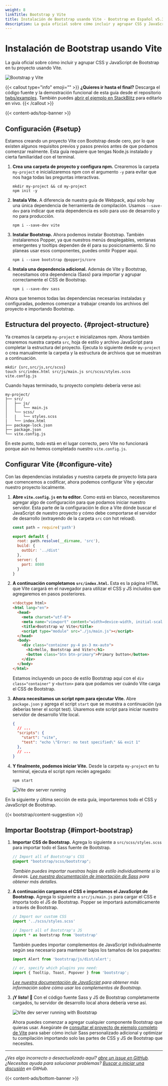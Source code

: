 ```yaml
---
weight: 8
linkTitle: Bootstrap y Vite
title: Instalación de Bootstrap usando Vite · Bootstrap en Español v5.3
description: La guía oficial sobre cómo incluir y agrupar CSS y JavaScript de Bootstrap en tu proyecto usando Vite.
---
```


# Instalación de Bootstrap usando Vite

La guía oficial sobre cómo incluir y agrupar CSS y JavaScript de Bootstrap en tu proyecto usando Vite.

![Bootstrap y Vite](/assets/bootstrap/5.3/assets/img/guides/bootstrap-vite.png)

{{< callout type="info" emoji="" >}}
**¿Quieres ir hasta el final?** Descarga el código fuente y la demostración funcional de esta guía desde el repositorio [twbs/examples](https://github.com/twbs/examples/tree/main/vite). También puedes [abrir el ejemplo en StackBlitz](https://stackblitz.com/github/twbs/examples/tree/main/vite?file=index) para editarlo en vivo.
{{< /callout >}}

{{< content-ads/top-banner >}}

## Configuración {#setup}

Estamos creando un proyecto Vite con Bootstrap desde cero, por lo que existen algunos requisitos previos y pasos previos antes de que podamos comenzar realmente. Esta guía requiere que tengas Node.js instalado y cierta familiaridad con el terminal.

1.  **Crea una carpeta de proyecto y configura npm.** Crearemos la carpeta `my-project` e inicializaremos npm con el argumento `-y` para evitar que nos haga todas las preguntas interactivas.
    ```shell {filename="Terminal"}
    mkdir my-project && cd my-project
    npm init -y
    ```
    
2.  **Instala Vite.** A diferencia de nuestra guía de Webpack, aquí solo hay una única dependencia de herramienta de compilación. Usamos `--save-dev` para indicar que esta dependencia es solo para uso de desarrollo y no para producción.
    ```shell {filename="Terminal"}
    npm i --save-dev vite
    ``` 
    
3.  **Instalar Bootstrap.** Ahora podemos instalar Bootstrap. También instalaremos Popper, ya que nuestros menús desplegables, ventanas emergentes y tooltips dependen de él para su posicionamiento. Si no planeas usar esos componentes, puedes omitir Popper aquí.
    ```shell {filename="Terminal"}
    npm i --save bootstrap @popperjs/core
    ```
    
4.  **Instala una dependencia adicional.** Además de Vite y Bootstrap, necesitamos otra dependencia (Sass) para importar y agrupar correctamente el CSS de Bootstrap.
    ```shell {filename="Terminal"}
    npm i --save-dev sass
    ```
    
Ahora que tenemos todas las dependencias necesarias instaladas y configuradas, podemos comenzar a trabajar creando los archivos del proyecto e importando Bootstrap.

## Estructura del proyecto. {#project-structure}

Ya creamos la carpeta `my-project` e inicializamos npm. Ahora también crearemos nuestra carpeta `src`, hoja de estilo y archivo JavaScript para completar la estructura del proyecto. Ejecuta lo siguiente desde `my-project` o crea manualmente la carpeta y la estructura de archivos que se muestran a continuación.

```shell {filename="Terminal"}
mkdir {src,src/js,src/scss}
touch src/index.html src/js/main.js src/scss/styles.scss vite.config.js
```

Cuando hayas terminado, tu proyecto completo debería verse así:

```
my-project/
├── src/
│   ├── js/
│   │   └── main.js
│   └── scss/
│   |   └── styles.scss
|   └── index.html
├── package-lock.json
├── package.json
└── vite.config.js
```

En este punto, todo está en el lugar correcto, pero Vite no funcionará porque aún no hemos completado nuestro `vite.config.js`.

## Configurar Vite {#configure-vite}

Con las dependencias instaladas y nuestra carpeta de proyecto lista para que comencemos a codificar, ahora podemos configurar Vite y ejecutar nuestro proyecto localmente.

1.  **Abre `vite.config.js` en tu editor.** Como está en blanco, necesitaremos agregar algo de configuración para que podamos iniciar nuestro servidor. Esta parte de la configuración le dice a Vite dónde buscar el JavaScript de nuestro proyecto y cómo debe comportarse el servidor de desarrollo (extrayendo de la carpeta `src` con hot reload).
    ```javascript {filename="JavaScript"}
    const path = require('path')
    
    export default {
      root: path.resolve(__dirname, 'src'),
      build: {
        outDir: '../dist'
      },
      server: {
        port: 8080
      }
    }
    ```
    
2.  **A continuación completamos `src/index.html`.** Esta es la página HTML que Vite cargará en el navegador para utilizar el CSS y JS incluidos que agregaremos en pasos posteriores.
    ```html {filename="HTML"}
    <!doctype html>
    <html lang="en">
      <head>
        <meta charset="utf-8">
        <meta name="viewport" content="width=device-width, initial-scale=1">
        <title>Bootstrap w/ Vite</title>
        <script type="module" src="./js/main.js"></script>
      </head>
      <body>
        <div class="container py-4 px-3 mx-auto">
          <h1>Hello, Bootstrap and Vite!</h1>
          <button class="btn btn-primary">Primary button</button>
        </div>
      </body>
    </html>
    ```
    
    Estamos incluyendo un poco de estilo Bootstrap aquí con el `div class="container"` y `<button>` para que podamos ver cuándo Vite carga el CSS de Bootstrap.
    
3.  **Ahora necesitamos un script npm para ejecutar Vite.** Abre `package.json` y agrega el script `start` que se muestra a continuación (ya deberías tener el script test). Usaremos este script para iniciar nuestro servidor de desarrollo Vite local.
    ```json {filename="JSON"}
    {
      // ...
      "scripts": {
        "start": "vite",
        "test": "echo \"Error: no test specified\" && exit 1"
      },
      // ...
    }
    ```
    
4.  **Y finalmente, podemos iniciar Vite.** Desde la carpeta `my-project` en tu terminal, ejecuta el script npm recién agregado:
    ```shell {filename="Terminal"}
    npm start
    ```
    
    ![Vite dev server running](/assets/bootstrap/5.3/assets/img/guides/vite-dev-server.png)

En la siguiente y última sección de esta guía, importaremos todo el CSS y JavaScript de Bootstrap.

{{< bootstrap/content-suggestion >}}

## Importar Bootstrap {#import-bootstrap}

1.  **Importar CSS de Bootstrap.** Agrega lo siguiente a `src/scss/styles.scss` para importar todo el Sass fuente de Bootstrap.
    ```scss {filename="SCSS"}
    // Import all of Bootstrap's CSS
    @import "bootstrap/scss/bootstrap";
    ```
    
    _También puedes importar nuestras hojas de estilo individualmente si lo deseas. [Lee nuestra documentación de importación de Sass](/bootstrap/5.3/customize/sass/#importing) para obtener más detalles._
    
2.  **A continuación cargamos el CSS e importamos el JavaScript de Bootstrap.** Agrega lo siguiente a `src/js/main.js` para cargar el CSS e importa todo el JS de Bootstrap. Popper se importará automáticamente a través de Bootstrap.
    ```javascript {filename="JavaScript"}
    // Import our custom CSS
    import '../scss/styles.scss'
    
    // Import all of Bootstrap's JS
    import * as bootstrap from 'bootstrap'
    ```
    
    También puedes importar complementos de JavaScript individualmente según sea necesario para mantener bajos los tamaños de los paquetes:
    ```javascript {filename="JavaScript"}
    import Alert from 'bootstrap/js/dist/alert';
    
    // or, specify which plugins you need:
    import { Tooltip, Toast, Popover } from 'bootstrap';
    ```
    
    _[Lee nuestra documentación de JavaScript](/bootstrap/5.3/getting-started/javascript) para obtener más información sobre cómo usar los complementos de Bootstrap._
    
3.  **¡Y listo! 🎉** Con el código fuente Sass y JS de Bootstrap completamente cargados, tu servidor de desarrollo local ahora debería verse así.
    
    ![Vite dev server running with Bootstrap](/assets/bootstrap/5.3/assets/img/guides/vite-dev-server-bootstrap.png)
    
    Ahora puedes comenzar a agregar cualquier componente Bootstrap que quieras usar. Asegúrate de [consultar el proyecto de ejemplo completo de Vite](https://github.com/twbs/examples/tree/main/vite) para saber cómo incluir Sass personalizado adicional y optimizar tu compilación importando solo las partes de CSS y JS de Bootstrap que necesites.
    

* * *

_¿Ves algo incorrecto o desactualizado aquí? [abre un issue en GitHub](https://github.com/twbs/bootstrap/issues/new/choose). ¿Necesitas ayuda para solucionar problemas? [Buscar o iniciar una discusión](https://github.com/twbs/bootstrap/discussions) en GitHub._

{{< content-ads/bottom-banner >}}